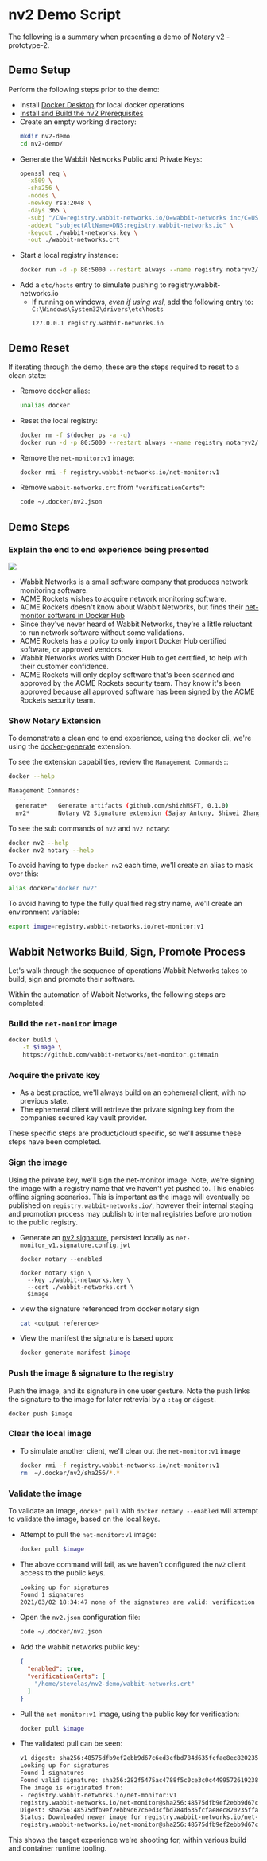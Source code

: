 # nv2 Demo Script

The following is a summary when presenting a demo of Notary v2 - prototype-2.

## Demo Setup

Perform the following steps prior to the demo:

- Install [Docker Desktop](https://www.docker.com/products/docker-desktop) for local docker operations
- [Install and Build the nv2 Prerequisites](./README.md#prerequisites)
- Create an empty working directory:
  ```bash
  mkdir nv2-demo
  cd nv2-demo/
  ```
- Generate the Wabbit Networks Public and Private Keys:
  ```bash
  openssl req \
    -x509 \
    -sha256 \
    -nodes \
    -newkey rsa:2048 \
    -days 365 \
    -subj "/CN=registry.wabbit-networks.io/O=wabbit-networks inc/C=US/ST=Washington/L=Seattle" \
    -addext "subjectAltName=DNS:registry.wabbit-networks.io" \
    -keyout ./wabbit-networks.key \
    -out ./wabbit-networks.crt
  ```
- Start a local registry instance:
  ```bash
  docker run -d -p 80:5000 --restart always --name registry notaryv2/registry:nv2-prototype-1
  ```
- Add a `etc/hosts` entry to simulate pushing to registry.wabbit-networks.io
  - If running on windows, _even if using wsl_, add the following entry to: `C:\Windows\System32\drivers\etc\hosts`
    ```hosts
    127.0.0.1 registry.wabbit-networks.io
    ```

## Demo Reset

If iterating through the demo, these are the steps required to reset to a clean state:

- Remove docker alias:
  ```bash
  unalias docker
  ```
- Reset the local registry:
  ```bash
  docker rm -f $(docker ps -a -q)
  docker run -d -p 80:5000 --restart always --name registry notaryv2/registry:nv2-prototype-1
  ```
- Remove the `net-monitor:v1` image:
  ```bash
  docker rmi -f registry.wabbit-networks.io/net-monitor:v1
  ```
- Remove `wabbit-networks.crt` from `"verificationCerts"`:
  ```bash
  code ~/.docker/nv2.json
  ```

## Demo Steps

### Explain the end to end experience being presented

![](../../media/notary-e2e-scenarios.svg)

- Wabbit Networks is a small software company that produces network monitoring software.
- ACME Rockets wishes to acquire network monitoring software.
- ACME Rockets doesn't know about Wabbit Networks, but finds their [net-monitor software in Docker Hub](https://hub.docker.com/r/wabbitnetworks/net-monitor)
- Since they've never heard of Wabbit Networks, they're a little reluctant to run network software without some validations.
- ACME Rockets has a policy to only import Docker Hub certified software, or approved vendors.
- Wabbit Networks works with Docker Hub to get certified, to help with their customer confidence.
- ACME Rockets will only deploy software that's been scanned and approved by the ACME Rockets security team. They know it's been approved because all approved software has been signed by the ACME Rockets security team.

### Show Notary Extension

To demonstrate a clean end to end experience, using the docker cli, we're using the [docker-generate][docker-generate] extension.

To see the extension capabilities, review the `Management Commands:`:

```bash
docker --help

Management Commands:
  ...
  generate*   Generate artifacts (github.com/shizhMSFT, 0.1.0)
  nv2*        Notary V2 Signature extension (Sajay Antony, Shiwei Zhang, 0.1.0)

```

To see the sub commands of `nv2` and `nv2 notary`:

```bash
docker nv2 --help
docker nv2 notary --help
```

To avoid having to type `docker nv2` each time, we'll create an alias to mask over this:

```bash
alias docker="docker nv2"
```

To avoid having to type the fully qualified registry name, we'll create an environment variable:

```bash
export image=registry.wabbit-networks.io/net-monitor:v1
```

## Wabbit Networks Build, Sign, Promote Process

Let's walk through the sequence of operations Wabbit Networks takes to build, sign and promote their software.

Within the automation of Wabbit Networks, the following steps are completed:

### Build the `net-monitor` image

```bash
docker build \
    -t $image \
    https://github.com/wabbit-networks/net-monitor.git#main
```

### Acquire the private key

- As a best practice, we'll always build on an ephemeral client, with no previous state.
- The ephemeral client will retrieve the private signing key from the companies secured key vault provider.

These specific steps are product/cloud specific, so we'll assume these steps have been completed.

### Sign the image

Using the private key, we'll sign the net-monitor image. Note, we're signing the image with a registry name that we haven't yet pushed to. This enables offline signing scenarios. This is important as the image will eventually be published on `registry.wabbit-networks.io/`, however their internal staging and promotion process may publish to internal registries before promotion to the public registry.

- Generate an [nv2 signature][nv2-signature], persisted locally as `net-monitor_v1.signature.config.jwt`

  ```shell
  docker notary --enabled

  docker notary sign \
    --key ./wabbit-networks.key \
    --cert ./wabbit-networks.crt \
    $image
  ```
- view the signature referenced from docker notary sign
  ```bash
  cat <output reference>
  ```

- View the manifest the signature is based upon:
  ```bash
  docker generate manifest $image
  ```

### Push the image & signature to the registry

Push the image, and its signature in one user gesture. Note the push links the signature to the image for later retrevial by a `:tag` or `digest`.

```shell
docker push $image
```

### Clear the local image

- To simulate another client, we'll clear out the `net-monitor:v1` image
  ```bash
  docker rmi -f registry.wabbit-networks.io/net-monitor:v1
  rm  ~/.docker/nv2/sha256/*.*
  ```

### Validate the image

To validate an image, `docker pull` with `docker notary --enabled` will attempt to validate the image, based on the local keys.

- Attempt to pull the `net-monitor:v1` image:
  ```bash
  docker pull $image
  ```

- The above command will fail, as we haven't configured the `nv2` client access to the public keys.
  ```bash
  Looking up for signatures
  Found 1 signatures
  2021/03/02 18:34:47 none of the signatures are valid: verification failure: x509: certificate signed by unknown authority
  ```

- Open the `nv2.json` configuration file:
  ```bash
  code ~/.docker/nv2.json
  ```

- Add the wabbit networks public key:
  ```json
  {
    "enabled": true,
    "verificationCerts": [
      "/home/stevelas/nv2-demo/wabbit-networks.crt"
    ]
  }
  ```

- Pull the `net-monitor:v1` image, using the public key for verification:
  ```bash
  docker pull $image
  ```
- The validated pull can be seen:
  ```bash
  v1 digest: sha256:48575dfb9ef2ebb9d67c6ed3cfbd784d635fcfae8ec820235ffa24968b3474dc size: 527
  Looking up for signatures
  Found 1 signatures
  Found valid signature: sha256:282f5475ac4788f5c0ce3c0c44995726192385c2cae85d0f04da12595707a73f
  The image is originated from:
  - registry.wabbit-networks.io/net-monitor:v1
  registry.wabbit-networks.io/net-monitor@sha256:48575dfb9ef2ebb9d67c6ed3cfbd784d635fcfae8ec820235ffa24968b3474dc: Pulling from net-monitor
  Digest: sha256:48575dfb9ef2ebb9d67c6ed3cfbd784d635fcfae8ec820235ffa24968b3474dc
  Status: Downloaded newer image for registry.wabbit-networks.io/net-monitor@sha256:48575dfb9ef2ebb9d67c6ed3cfbd784d635fcfae8ec820235ffa24968b3474dc
  registry.wabbit-networks.io/net-monitor@sha256:48575dfb9ef2ebb9d67c6ed3cfbd784d635fcfae8ec820235ffa24968b3474dc  
  ```

This shows the target experience we're shooting for, within various build and container runtime tooling.

[nv2-signature]:    ../signature/README.md
[docker-generate]:  https://github.com/shizhMSFT/docker-generate
